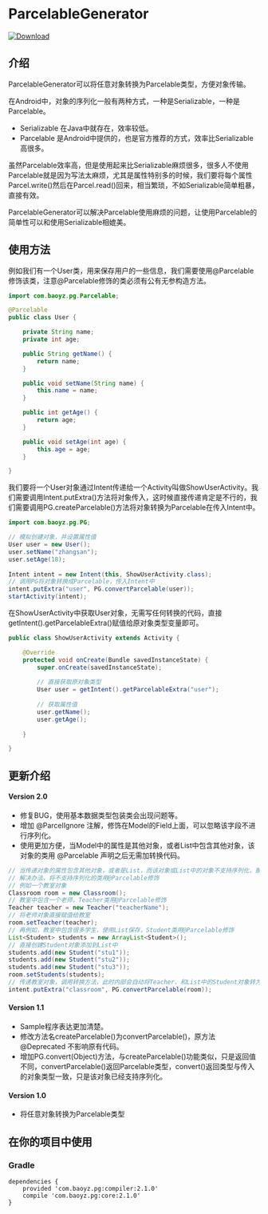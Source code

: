 ParcelableGenerator
===================
[ ![Download](https://api.bintray.com/packages/baoyongzhang/maven/ParcelableGenerator/images/download.svg) ](https://bintray.com/baoyongzhang/maven/ParcelableGenerator/_latestVersion)
## 介绍
ParcelableGenerator可以将任意对象转换为Parcelable类型，方便对象传输。

在Android中，对象的序列化一般有两种方式，一种是Serializable，一种是Parcelable。

* Serializable 在Java中就存在，效率较低。
* Parcelable 是Android中提供的，也是官方推荐的方式，效率比Serializable高很多。

虽然Parcelable效率高，但是使用起来比Serializable麻烦很多，很多人不使用Parcelable就是因为写法太麻烦，尤其是属性特别多的时候，我们要将每个属性Parcel.write()然后在Parcel.read()回来，相当繁琐，不如Serializable简单粗暴，直接有效。

ParcelableGenerator可以解决Parcelable使用麻烦的问题，让使用Parcelable的简单性可以和使用Serializable相媲美。


## 使用方法

例如我们有一个User类，用来保存用户的一些信息，我们需要使用@Parcelable修饰该类，注意@Parcelable修饰的类必须有公有无参构造方法。

```java
import com.baoyz.pg.Parcelable;

@Parcelable
public class User {

	private String name;
	private int age;

	public String getName() {
		return name;
	}

	public void setName(String name) {
		this.name = name;
	}

	public int getAge() {
		return age;
	}

	public void setAge(int age) {
		this.age = age;
	}

}
```

我们要将一个User对象通过Intent传递给一个Activity叫做ShowUserActivity。我们需要调用Intent.putExtra()方法将对象传入，这时候直接传递肯定是不行的，我们需要调用PG.createParcelable()方法将对象转换为Parcelable在传入Intent中。

```java
import com.baoyz.pg.PG;

// 模拟创建对象，并设置属性值 
User user = new User();
user.setName("zhangsan");
user.setAge(18);
		
Intent intent = new Intent(this, ShowUserActivity.class);
// 调用PG将对象转换成Parcelable，传入Intent中
intent.putExtra("user", PG.convertParcelable(user));
startActivity(intent);
```

在ShowUserActivity中获取User对象，无需写任何转换的代码，直接getIntent().getParcelableExtra()赋值给原对象类型变量即可。

```java
public class ShowUserActivity extends Activity {

	@Override
	protected void onCreate(Bundle savedInstanceState) {
		super.onCreate(savedInstanceState);
		
		// 直接获取原对象类型
		User user = getIntent().getParcelableExtra("user");
		
		// 获取属性值
		user.getName();
		user.getAge();
		
	}

}
```

## 更新介绍

#### Version 2.0

* 修复BUG，使用基本数据类型包装类会出现问题等。
* 增加 @ParcelIgnore 注解，修饰在Model的Field上面，可以忽略该字段不进行序列化。
* 使用更加方便，当Model中的属性是其他对象，或者List中包含其他对象，该对象的类用 @Parcelable 声明之后无需加转换代码。

```java
// 当传递对象的属性包含其他对象，或者是List，而该对象或List中的对象不支持序列化，那么直接传递将会出现null
// 解决办法，将不支持序列化的类用@Parcelable修饰
// 例如一个教室对象
Classroom room = new Classroom();
// 教室中包含一个老师，Teacher类用@Parcelable修饰
Teacher teacher = new Teacher("teacherName");
// 将老师对象直接赋值给教室
room.setTeacher(teacher);
// 再例如，教室中包含很多学生，使用List保存，Student类用@Parcelable修饰
List<Student> students = new ArrayList<Student>();
// 直接创建Student对象添加到List中
students.add(new Student("stu1"));
students.add(new Student("stu2"));
students.add(new Student("stu3"));
room.setStudents(students);
// 传递教室对象，调用转换方法，此时内部会自动将Teacher、和List中的Student对象转为Parcelable类型并传递
intent.putExtra("classroom", PG.convertParcelable(room));
```

#### Version 1.1

* Sample程序表达更加清楚。
* 修改方法名createParcelable()为convertParcelable()，原方法@Deprecated 不影响原有代码。
* 增加PG.convert(Object)方法，与createParcelable()功能类似，只是返回值不同，convertParcelable()返回Parcelable类型，convert()返回类型与传入的对象类型一致，只是该对象已经支持序列化。

#### Version 1.0

* 将任意对象转换为Parcelable类型


## 在你的项目中使用

### Gradle

```
dependencies {
    provided 'com.baoyz.pg:compiler:2.1.0'
    compile 'com.baoyz.pg:core:2.1.0'
}
```
